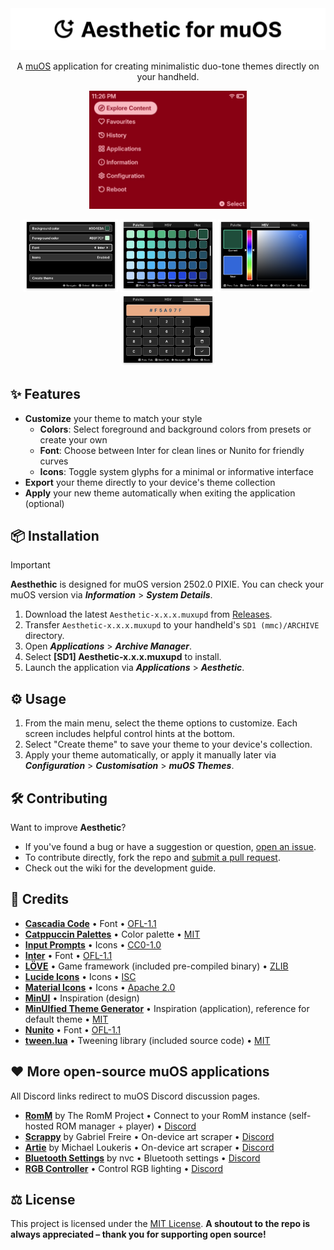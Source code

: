 <picture>
  <source media="(prefers-color-scheme: dark)" srcset=".github/banner_dark.webp">
  <source media="(prefers-color-scheme: light)" srcset=".github/banner_light.webp">
  <img alt="Project banner" src=".github/banner_light.webp">
</picture>

<div align="center">
  <p>
    A <a href="https://muos.dev">muOS</a> application for creating minimalistic duo-tone themes directly on your handheld.
  </p>
  <p>
    <img src="/.github/preview_animated.webp" width="50%" height="50%" alt="Preview of Aesthetic">
  </p>
  <p>
    <img src="/.github/screenshot_menu_main.png" width="30%" alt="Aesthetic main menu">
    <img src="/.github/screenshot_menu_palette.png" width="30%" alt="Aesthetic color palette screen">
    <img src="/.github/screenshot_menu_picker.png" width="30%" alt="Aesthetic HSV picker screen">
    <img src="/.github/screenshot_menu_hex.png" width="30%" alt="Aesthetic hex code screen">
  </p>
</div>

## ✨ Features

- **Customize** your theme to match your style
  - **Colors**: Select foreground and background colors from presets or create your own
  - **Font**: Choose between Inter for clean lines or Nunito for friendly curves
  - **Icons**: Toggle system glyphs for a minimal or informative interface
- **Export** your theme directly to your device's theme collection
- **Apply** your new theme automatically when exiting the application (optional)

## 📦 Installation

> [!IMPORTANT]
> **Aesthethic** is designed for muOS version 2502.0 PIXIE. You can check your muOS version via **_Information_** > **_System Details_**.

1. Download the latest `Aesthetic-x.x.x.muxupd` from [Releases](https://github.com/joneavila/aesthetic/releases).
2. Transfer `Aesthetic-x.x.x.muxupd` to your handheld's `SD1 (mmc)/ARCHIVE` directory.
3. Open **_Applications_** > **_Archive Manager_**.
4. Select **[SD1] Aesthetic-x.x.x.muxupd** to install.
5. Launch the application via **_Applications_** > **_Aesthetic_**.

## ⚙️ Usage

1. From the main menu, select the theme options to customize. Each screen includes helpful control hints at the bottom.
2. Select "Create theme" to save your theme to your device's collection.
3. Apply your theme automatically, or apply it manually later via **_Configuration_** > **_Customisation_** > **_muOS Themes_**.

## 🛠️ Contributing

Want to improve **Aesthetic**?

- If you've found a bug or have a suggestion or question, [open an issue](https://github.com/joneavila/aesthetic/issues/new).
- To contribute directly, fork the repo and [submit a pull request](https://github.com/joneavila/aesthetic/compare).
- Check out the wiki for the development guide.

## 🌟 Credits

- [**Cascadia Code**](https://github.com/microsoft/cascadia-code/) • Font • [OFL-1.1](src/assets/fonts/cascadia_code/LICENSE)
- [**Catppuccin Palettes**](https://github.com/catppuccin/palette) • Color palette • [MIT](https://github.com/catppuccin/palette/blob/main/LICENSE)
- [**Input Prompts**](https://kenney.nl/assets/input-prompts) • Icons • [CC0-1.0](https://creativecommons.org/publicdomain/zero/1.0/)  
- [**Inter**](https://github.com/rsms/inter) • Font • [OFL-1.1](src/assets/fonts/inter/OFL.txt)
- [**LÖVE**](https://github.com/love2d/love) • Game framework (included pre-compiled binary) • [ZLIB](https://github.com/love2d/love/blob/main/license.txt)  
- [**Lucide Icons**](https://github.com/lucide-icons/lucide) • Icons • [ISC](https://github.com/lucide-icons/lucide/blob/main/LICENSE)
- [**Material Icons**](https://github.com/google/material-design-icons) • Icons • [Apache 2.0](https://github.com/google/material-design-icons/blob/master/LICENSE)
- [**MinUI**](https://github.com/shauninman/MinUI) • Inspiration (design)
- [**MinUIfied Theme Generator**](https://github.com/hmcneill46/muOS-MinUIfied-Theme-Generator) • Inspiration (application), reference for default theme • [MIT](https://github.com/hmcneill46/muOS-MinUIfied-Theme-Generator/blob/master/LICENSE)
- [**Nunito**](https://github.com/googlefonts/nunito) • Font • [OFL-1.1](src/assets/fonts/nunito/OFL.txt)
- [**tween.lua**](https://github.com/kikito/tween.lua) • Tweening library (included source code) • [MIT](https://github.com/kikito/tween.lua/blob/master/LICENSE.txt)

## ❤️ More open-source muOS applications

All Discord links redirect to muOS Discord discussion pages.

- [**RomM**](https://github.com/rommapp/muos-app) by The RomM Project • Connect to your RomM instance (self-hosted ROM manager + player) • [Discord](https://discord.com/channels/1152022492001603615/1337110104591564911)
- [**Scrappy**](https://github.com/gabrielfvale/scrappy) by Gabriel Freire • On-device art scraper • [Discord](https://discord.com/channels/1152022492001603615/1301609580459200533)
- [**Artie**](https://github.com/milouk/artie) by Michael Loukeris • On-device art scraper • [Discord](https://discord.com/channels/1152022492001603615/1290041622519742474)
- [**Bluetooth Settings**](https://github.com/nvcuong1312/bltMuos) by nvc • Bluetooth settings • [Discord](https://discord.com/channels/1152022492001603615/1326441936403435634)
- [**RGB Controller**](https://github.com/JanTrueno) • Control RGB lighting • [Discord](https://discord.com/channels/1152022492001603615/1272215949474267187)

## ⚖️ License

This project is licensed under the [MIT License](LICENSE). **A shoutout to the repo is always appreciated – thank you for supporting open source!**
